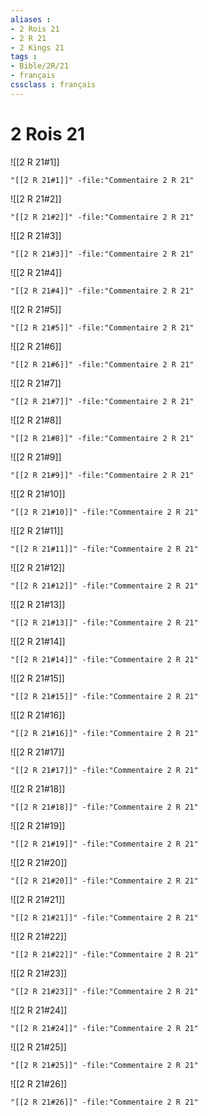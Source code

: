 ```yaml
---
aliases : 
- 2 Rois 21
- 2 R 21
- 2 Kings 21
tags : 
- Bible/2R/21
- français
cssclass : français
---
```


# 2 Rois 21

![[2 R 21#1]]

```query
"[[2 R 21#1]]" -file:"Commentaire 2 R 21"
```

![[2 R 21#2]]

```query
"[[2 R 21#2]]" -file:"Commentaire 2 R 21"
```

![[2 R 21#3]]

```query
"[[2 R 21#3]]" -file:"Commentaire 2 R 21"
```

![[2 R 21#4]]

```query
"[[2 R 21#4]]" -file:"Commentaire 2 R 21"
```

![[2 R 21#5]]

```query
"[[2 R 21#5]]" -file:"Commentaire 2 R 21"
```

![[2 R 21#6]]

```query
"[[2 R 21#6]]" -file:"Commentaire 2 R 21"
```

![[2 R 21#7]]

```query
"[[2 R 21#7]]" -file:"Commentaire 2 R 21"
```

![[2 R 21#8]]

```query
"[[2 R 21#8]]" -file:"Commentaire 2 R 21"
```

![[2 R 21#9]]

```query
"[[2 R 21#9]]" -file:"Commentaire 2 R 21"
```

![[2 R 21#10]]

```query
"[[2 R 21#10]]" -file:"Commentaire 2 R 21"
```

![[2 R 21#11]]

```query
"[[2 R 21#11]]" -file:"Commentaire 2 R 21"
```

![[2 R 21#12]]

```query
"[[2 R 21#12]]" -file:"Commentaire 2 R 21"
```

![[2 R 21#13]]

```query
"[[2 R 21#13]]" -file:"Commentaire 2 R 21"
```

![[2 R 21#14]]

```query
"[[2 R 21#14]]" -file:"Commentaire 2 R 21"
```

![[2 R 21#15]]

```query
"[[2 R 21#15]]" -file:"Commentaire 2 R 21"
```

![[2 R 21#16]]

```query
"[[2 R 21#16]]" -file:"Commentaire 2 R 21"
```

![[2 R 21#17]]

```query
"[[2 R 21#17]]" -file:"Commentaire 2 R 21"
```

![[2 R 21#18]]

```query
"[[2 R 21#18]]" -file:"Commentaire 2 R 21"
```

![[2 R 21#19]]

```query
"[[2 R 21#19]]" -file:"Commentaire 2 R 21"
```

![[2 R 21#20]]

```query
"[[2 R 21#20]]" -file:"Commentaire 2 R 21"
```

![[2 R 21#21]]

```query
"[[2 R 21#21]]" -file:"Commentaire 2 R 21"
```

![[2 R 21#22]]

```query
"[[2 R 21#22]]" -file:"Commentaire 2 R 21"
```

![[2 R 21#23]]

```query
"[[2 R 21#23]]" -file:"Commentaire 2 R 21"
```

![[2 R 21#24]]

```query
"[[2 R 21#24]]" -file:"Commentaire 2 R 21"
```

![[2 R 21#25]]

```query
"[[2 R 21#25]]" -file:"Commentaire 2 R 21"
```

![[2 R 21#26]]

```query
"[[2 R 21#26]]" -file:"Commentaire 2 R 21"
```

